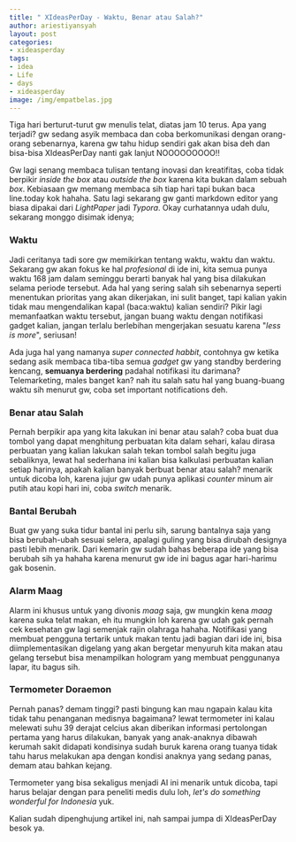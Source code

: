 ```yaml
---
title: " XIdeasPerDay - Waktu, Benar atau Salah?"
author: ariestiyansyah
layout: post
categories:
- xideasperday
tags:
- idea
- Life
- days
- xideasperday
image: /img/empatbelas.jpg
---
```


Tiga hari berturut-turut gw menulis telat, diatas jam 10 terus. Apa yang terjadi? gw sedang asyik membaca dan coba berkomunikasi dengan orang-orang sebenarnya, karena gw tahu hidup sendiri gak akan bisa deh dan bisa-bisa XIdeasPerDay nanti gak lanjut NOOOOOOOOO!!

Gw lagi senang membaca tulisan tentang inovasi dan kreatifitas, coba tidak berpikir *inside the box* atau *outside the box* karena kita bukan dalam sebuah *box*. Kebiasaan gw memang membaca sih tiap hari tapi bukan baca line.today kok hahaha. Satu lagi sekarang gw ganti markdown editor yang biasa dipakai dari *LightPaper* jadi *Typora*. Okay curhatannya udah dulu, sekarang monggo disimak idenya; 

### Waktu

Jadi ceritanya tadi sore gw memikirkan tentang waktu, waktu dan waktu. Sekarang gw akan fokus ke hal *profesional* di ide ini, kita semua punya waktu 168 jam dalam seminggu berarti banyak hal yang bisa dilakukan selama periode tersebut. Ada hal yang sering salah sih sebenarnya seperti menentukan prioritas yang akan dikerjakan, ini sulit banget, tapi kalian yakin tidak mau mengendalikan kapal (baca:waktu) kalian sendiri? Pikir lagi memanfaatkan waktu tersebut, jangan buang waktu dengan notifikasi gadget kalian, jangan terlalu berlebihan mengerjakan sesuatu karena "*less is more*", seriusan!

Ada juga hal yang namanya *super connected habbit*, contohnya gw ketika sedang asik membaca tiba-tiba semua  *gadget* gw yang standby berdering kencang, **semuanya berdering** padahal notifikasi itu darimana? Telemarketing, males banget kan? nah itu salah satu hal yang buang-buang waktu sih menurut gw, coba set important notifications deh.

### Benar atau Salah

Pernah berpikir apa yang kita lakukan ini benar atau salah? coba buat dua tombol yang dapat menghitung perbuatan kita dalam sehari, kalau dirasa perbuatan yang kalian lakukan salah tekan tombol salah begitu juga sebaliknya, lewat hal sederhana ini kalian bisa kalkulasi perbuatan kalian setiap harinya, apakah kalian banyak berbuat benar atau salah? menarik untuk dicoba loh, karena jujur gw udah punya aplikasi *counter* minum air putih atau kopi hari ini, coba *switch* menarik.

### Bantal Berubah

Buat gw yang suka tidur bantal ini perlu sih, sarung bantalnya saja yang bisa berubah-ubah sesuai selera, apalagi guling yang bisa dirubah designya pasti lebih menarik. Dari kemarin gw sudah bahas beberapa ide yang bisa berubah sih ya hahaha karena menurut gw ide ini bagus agar hari-harimu gak bosenin.

### Alarm Maag
Alarm ini khusus untuk yang divonis *maag* saja, gw mungkin kena *maag* karena suka telat makan, eh itu mungkin loh karena gw udah gak pernah cek kesehatan gw lagi semenjak rajin olahraga hahaha. Notifikasi yang membuat pengguna tertarik untuk makan tentu jadi bagian dari ide ini, bisa diimplementasikan digelang yang akan bergetar menyuruh kita makan atau gelang tersebut bisa menampilkan hologram yang membuat penggunanya lapar, itu bagus sih.

### Termometer Doraemon

Pernah panas? demam tinggi? pasti bingung kan mau ngapain kalau kita tidak tahu penanganan medisnya bagaimana? lewat termometer ini kalau melewati suhu 39 derajat celcius akan diberikan informasi pertolongan pertama yang harus dilakukan, banyak yang anak-anaknya dibawah kerumah sakit didapati kondisinya sudah buruk karena orang tuanya tidak tahu harus melakukan apa dengan kondisi anaknya yang sedang panas, demam atau bahkan kejang.

Termometer yang bisa sekaligus menjadi AI ini menarik untuk dicoba, tapi harus belajar dengan para peneliti medis dulu loh, *let's do something wonderful for Indonesia* yuk.

Kalian sudah dipenghujung artikel ini, nah sampai jumpa di XIdeasPerDay besok ya.

